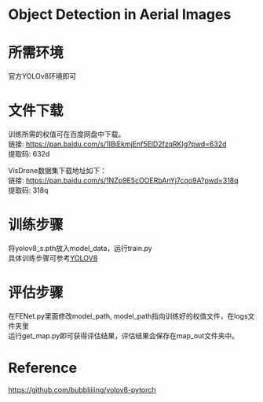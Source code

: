 # Object Detection in Aerial Images


# 所需环境
官方YOLOv8环境即可

# 文件下载

训练所需的权值可在百度网盘中下载。  
链接: https://pan.baidu.com/s/1IBiEkmjEnf5ElD2fzqRKIg?pwd=632d  
提取码: 632d 

VisDrone数据集下载地址如下：  
链接: https://pan.baidu.com/s/1NZp9E5cOOERbAnYj7cqo9A?pwd=318q   
提取码: 318q 


# 训练步骤

将yolov8_s.pth放入model_data，运行train.py  
具体训练步骤可参考[YOLOV8](https://github.com/bubbliiiing/yolov8-pytorch)


# 评估步骤

在FENet.py里面修改model_path, model_path指向训练好的权值文件，在logs文件夹里  
运行get_map.py即可获得评估结果，评估结果会保存在map_out文件夹中。

# Reference

https://github.com/bubbliiiing/yolov8-pytorch
